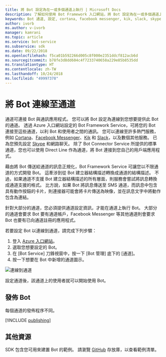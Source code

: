 ```yaml
---
title: 將 Bot 設定為在一或多個通道上執行 | Microsoft Docs
description: 了解如何使用 Bot Framework 入口網站，將 Bot 設定為在一或多個通道上執行。
keywords: Bot 通道, 設定, cortana, facebook messenger, kik, slack, skype, azure 入口網站
author: ivorb
ms.author: v-ivorb
manager: kamrani
ms.topic: article
ms.service: bot-service
ms.subservice: sdk
ms.date: 09/22/2018
ms.openlocfilehash: f5ca01b592266d005c8f000e2351ddcf812acb6d
ms.sourcegitcommit: b78fe3d8dd604c4f7233740658a229e85b8535dd
ms.translationtype: HT
ms.contentlocale: zh-TW
ms.lasthandoff: 10/24/2018
ms.locfileid: "49997378"
---
```

# <a name="connect-a-bot-to-channels"></a>將 Bot 連線至通道

通道可連接 Bot 與通訊應用程式。 您可以將 Bot 設定為連線到您想要提供此 Bot 的通道。 透過 Azure 入口網站設定的 Bot Framework Service，可將您的 Bot 連接至這些通道，以利 Bot 和使用者之間的通訊。 您可以連線至許多熱門服務，例如 [Cortana](bot-service-channel-connect-cortana.md)、[Facebook Messenger](bot-service-channel-connect-facebook.md)、[Kik](bot-service-channel-connect-kik.md) 和 [Slack](bot-service-channel-connect-slack.md)，以及數個其他服務。 已為您預先設定 [Skype](https://dev.skype.com/bots) 和網路聊天。 除了 Bot Connector Service 所提供的標準通道，您也可以使用 Direct Line 作為通道，將 Bot 連接到您自己的用戶端應用程式。

藉由將 Bot 傳送給通道的訊息正規化，Bot Framework Service 可讓您以不限通道的方式開發 Bot。 這牽涉到從 Bot 建立器結構描述轉換成通道的結構描述。 不過，如果通道不支援 Bot 建立器結構描述的所有層面，則服務會嘗試將訊息轉換成通道支援的格式。 比方說，如果 Bot 將訊息傳送至 SMS 通道，而訊息中包含具有動作按鈕的卡片，則連接器可能會將卡片傳送為映像，並在訊息文字中將動作包含為連結。



針對大部分的通道，您必須提供通道設定資訊，才能在通道上執行 Bot。 大部分的通道會要求 Bot 要有通道帳戶，Facebook Messenger 等其他通道則會要求 Bot 也要有已向通道註冊的應用程式。

若要設定 Bot 以連線到通道，請完成下列步驟：

1. 登入 <a href="https://portal.azure.com" target="_blank">Azure 入口網站</a>。
1. 選取您想要設定的 Bot。
3. 在 [Bot Service] 刀鋒視窗中，按一下 [Bot 管理] 底下的 [通道]。
4. 按一下想要在 Bot 中新增的通道圖示。

![連線到通道](./media/channels/connect-to-channels.png)

設定通道後，該通道上的使用者就可以開始使用 Bot。

## <a name="publish-a-bot"></a>發佈 Bot

每個通道的發佈程序不同。

[!INCLUDE [publishing](./includes/snippet-publish-to-channel.md)]

## <a name="additional-resources"></a>其他資源
SDK 包含您可用來建置 Bot 的範例。 請瀏覽 [GitHub](https://github.com/Microsoft/BotBuilder-samples) 存放庫，以查看範例清單。
